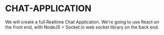 # CHAT-APPLICATION
We will create a full Realtime Chat Application. We're going to use  React on the front end, with NodeJS + Socket.io web socket library on the back end. 
